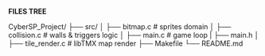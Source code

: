 **FILES TREE**

CyberSP_Project/
├── src/
│   ├── bitmap.c        # sprites domain
│   ├── collision.c     # walls & triggers logic
│   ├── main.c          # game loop
|   ├── main.h
│   ├── tile_render.c   # libTMX map render
├── Makefile
└── README.md
